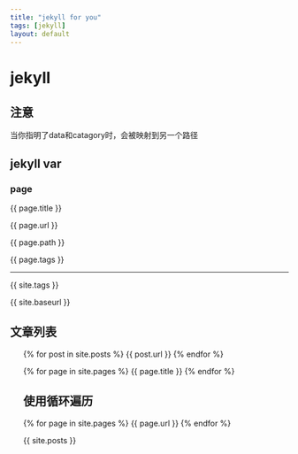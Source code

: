 ```yaml
---
title: "jekyll for you"
tags: [jekyll]
layout: default
---
```



# jekyll
## 注意
当你指明了data和catagory时，会被映射到另一个路径
## jekyll var

### page

{{ page.title }}

{{ page.url }}

{{ page.path }}

{{ page.tags }}

<hr>

{{ site.tags }}

{{ site.baseurl }}
## 文章列表
<ul>
{% for post in site.posts %}
{{ post.url }}
{% endfor %}

{% for page in  site.pages %}
{{ page.title }}
{% endfor %}

## 使用循环遍历

{% for page in site.pages %}
{{ page.url }}
{% endfor %}

{{ site.posts }}
